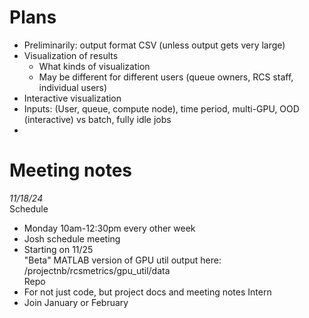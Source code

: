 # Plans
* Preliminarily: output format CSV (unless output gets very large)
* Visualization of results
  * What kinds of visualization
  * May be different for different users (queue owners, RCS staff, individual users)
* Interactive visualization
* Inputs: (User, queue, compute node), time period, multi-GPU, OOD (interactive) vs batch, fully idle jobs
* 

# Meeting notes
*11/18/24*  
Schedule
- Monday 10am-12:30pm every other week
- Josh schedule meeting
- Starting on 11/25 <br>
"Beta" MATLAB version of GPU util output here: /projectnb/rcsmetrics/gpu_util/data  
Repo  
- For not just code, but project docs and meeting notes
Intern
- Join January or February
